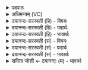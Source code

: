 <details><summary>पदपाठः</summary>

यः। रे॒वान्। यः। अ॒मी॒व॒हेत्य॑मीऽव॒हा। व॒सु॒विदिति॑ वसु॒ऽवित्। पु॒ष्टि॒वर्द्ध॑न॒ इति॑ पुष्टि॒ऽवर्द्ध॑नः। सः। नः॒। सि॒ष॒क्त्विति सिषक्तुः। यः। तु॒रः। २९।
</details>

<details><summary>अधिमन्त्रम् (VC)</summary>

- बृहस्पतिर्देवता
- मेधातिथिर्ऋषिः
- गायत्री
- षड्जः
</details>

<details><summary>दयानन्द-सरस्वती (हि) - विषयः</summary>

फिर वह ईश्वर कैसा है, इस विषय का उपदेश अगले मन्त्र में किया है ॥
</details>

<details><summary>दयानन्द-सरस्वती (हि) - पदार्थः</summary>

पदार्थान्वयभाषाः -  (यः) जो वेदशास्त्र का पालन करने (रेवान्) विद्या आदि अनन्त धनवान् (अमीवहा) अविद्या आदि रोगों को दूर करने वा कराने (वसुवित्) सब वस्तुओं को यथावत् जानने (पुष्टिवर्द्धनः) पुष्टि अर्थात् शरीर वा आत्मा के बल को बढ़ाने और (तुरः) अच्छे कामों में जल्दी प्रवेश करने वा करानेवाला जगदीश्वर है (सः) वह (नः) हम लोगों को उत्तम-उत्तम कर्म वा गुणों के साथ (सिषक्तु) संयुक्त करे ॥२९॥
</details>

<details><summary>दयानन्द-सरस्वती (हि) - भावार्थः</summary>

भावार्थभाषाः -  जो इस संसार में धन है सो सब जगदीश्वर का ही है। मनुष्य लोग जैसी परमेश्वर की प्रार्थना करें, वैसा ही उनको पुरुषार्थ भी करना चाहिये। जैसे विद्या आदि धनवाला परमेश्वर है, ऐसा विशेषण ईश्वर का कह वा सुन कर कोई मनुष्य कृतकृत्य अर्थात् विद्या आदि धनवाला नहीं हो सकता, किन्तु अपने पुरुषार्थ से विद्या आदि धन की वृद्धि वा रक्षा निरन्तर करनी चाहिये। जैसे परमेश्वर अविद्या आदि रोगों को दूर करनेवाला है, वैसे मनुष्यों को भी उचित है कि आप भी अविद्या आदि रोगों को निरन्तर दूर करें। जैसे वह वस्तुओं को यथावत् जानता है, वैसे मनुष्यों को भी उचित है कि अपने सामर्थ्य के अनुसार सब पदार्थविद्याओं को यथावत् जानें। जैसे वह सब की पुष्टि को बढ़ाता है, वैसे मनुष्य भी सब के पुष्टि आदि गुणों को निरन्तर बढ़ावें। जैसे वह अच्छे-अच्छे कार्यों को बनाने में शीघ्रता करता है, वैसे मनुष्य भी उत्तम-उत्तम कार्यों को त्वरा से करें और जैसे हम लोग उस परमेश्वर की उत्तम कर्मों के लिये प्रार्थना निरन्तर करते हैं, वैसे परमेश्वर भी हम सब मनुष्यों को उत्तम पुरुषार्थ से उत्तम-उत्तम गुण वा कर्मों के आचरण के साथ निरन्तर संयुक्त करे ॥२९॥
</details>

<details><summary>दयानन्द-सरस्वती (सं) - विषयः</summary>

पुनः स कीदृश इत्युपदिश्यते ॥
</details>

<details><summary>दयानन्द-सरस्वती (सं) - पदार्थः</summary>

पदार्थान्वयभाषाः -  यो रेवानमीवहा वसुवित् पुष्टिवर्द्धनस्तुरो ब्रह्मणस्पतिर्जगदीश्वरोऽस्ति, स नोऽस्मान् शुभैर्गुणैः कर्मभिश्च सह सिषक्तु संयोजयतु ॥२९॥
</details>

<details><summary>दयानन्द-सरस्वती (सं) - भावार्थः</summary>

भावार्थभाषाः -  यदिदं विश्वस्मिन् धनमस्ति तदिदं सर्वं जगदीश्वरस्यैव वर्तते। मनुष्यैर्यादृशी प्रार्थनेश्वरस्य क्रियते, स्वैरपि तादृश एव पुरुषार्थः कर्तव्यः। यथा नैव रेवानितीश्वरस्य विशेषणमुक्त्वा श्रुत्वा च कश्चित्कृतकृत्यो भवति, किं तर्हि स्वेनापि परमपुरुषार्थेन धनवृद्धिरक्षणे सततं कार्ये। यथा सोऽमीवहास्ति, तथैव मनुष्यैरपि रोगा नित्यं हन्तव्याः। यथा स वसुविदस्ति, तथैव यथाशक्ति पदार्थविद्या कार्या। यथा स सर्वेषां पुष्टिवर्द्धनस्तथैव सर्वेषां नित्यं पुष्टिर्वर्द्धनीया। यथा स शीघ्रकारी तथैवेष्टानि कार्याणि शीघ्रं कर्तव्यानि। यथा तस्य शुभगुणकर्मप्राप्त्यर्था प्रार्थना क्रियते, तथैव सर्वान् मनुष्यान् परमप्रयत्नेन शुभगुणकर्माचरणेन सह वर्त्तमानान् नित्यं संयोजयत्विति ॥२९॥
</details>

<details><summary>सविता जोशी ← दयानन्दः (म) - भावार्थः</summary>

भावार्थभाषाः -  या जगात जी संपत्ती आहे ती सर्व ईश्वराची आहे. माणसांनी परमेश्वराची जशी प्रार्थना केली पाहिजे. तसाच पुरुषार्थही केला पाहिजे. परमेश्वर विद्या इत्यादींनी ऐश्वर्यवान आहे हे केवळ ऐकून किंवा म्हणून कोणी विद्वान किंवा धनवान होऊ शकत नाही. त्यासाठी पुरुषार्थानेच विद्या इत्यादी धनाची वृद्धी व रक्षण केले पाहिजे. परमेश्वर जसा अविद्या वगैरे रोगांना दूर करणारा आहे तसेच माणसांनीही अविद्या इत्यादी रोगांपासून दूर राहावे. जसा परमेश्वर सर्व पदार्थांना यथायोग्य जाणतो तसेच सर्व माणसांनी सर्व पदार्थविद्या आपल्या सामर्थ्यानुसार यथायोग्यरीत्या जाणावी. जसा तो सर्वांना बलवान करतो तसेच माणसांनी सर्वांना बलवान करावे. जसे तो चांगले कार्य लवकर करतो तसेच सर्व माणसांनी लवकरात लवकर उत्तम कार्य करावे. आपण जसे उत्तम कर्म करताना परमेश्वराची प्रार्थना करतो तसेच परमेश्वरानेही सर्व माणसांना उत्तम पुरुषार्थाने उत्तम गुण व कर्माचे आचरण करण्यासाठी प्रेरित करावे (ही प्रार्थना होय) .
</details>